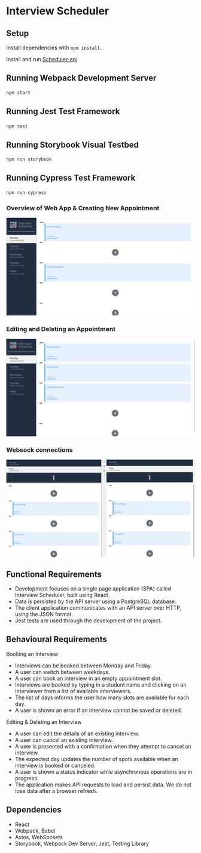 # Interview Scheduler

## Setup

Install dependencies with `npm install`.

Install and run [Scheduler-api](https://github.com/lighthouse-labs/scheduler-api)

## Running Webpack Development Server

```sh
npm start
```

## Running Jest Test Framework

```sh
npm test
```

## Running Storybook Visual Testbed

```sh
npm run storybook
```

## Running Cypress Test Framework
```sh
npm run cypress
```

### Overview of Web App & Creating New Appointment

!["Overview"](./docs/Overview_of_App_and_Setting_an_Appointment.gif)

### Editing and Deleting an Appointment

!["Edit & Delete"](./docs/Editing_and_Deleting_Appointment.gif)

### Websock connections
!["Websocket"](./docs/Websocket_Connection.gif)

## Functional Requirements
- Development focuses on a single page application (SPA) called Interview Scheduler, built using React.
- Data is persisted by the API server using a PostgreSQL database.
- The client application communicates with an API server over HTTP, using the JSON format.
- Jest tests are used through the development of the project.

## Behavioural Requirements
Booking an Interview
- Interviews can be booked between Monday and Friday.
- A user can switch between weekdays.
- A user can book an interview in an empty appointment slot.
- Interviews are booked by typing in a student name and clicking on an interviewer from a list of available interviewers.
- The list of days informs the user how many slots are available for each day.
- A user is shown an error if an interview cannot be saved or deleted.

Editing & Deleting an Interview
- A user can edit the details of an existing interview.
- A user can cancel an existing interview.
- A user is presented with a confirmation when they attempt to cancel an interview.
- The expected day updates the number of spots available when an interview is booked or canceled.
- A user is shown a status indicator while asynchronous operations are in progress.
- The application makes API requests to load and persist data. We do not lose data after a browser refresh.

## Dependencies
- React
- Webpack, Babel
- Axios, WebSockets
- Storybook, Webpack Dev Server, Jest, Testing Library